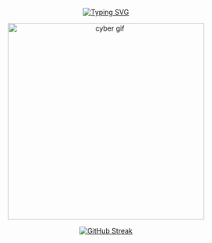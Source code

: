 <p align="center">
  <a href="https://git.io/typing-svg">
    <img src="https://readme-typing-svg.demolab.com?font=Fira+Code&size=22&duration=3000&pause=1000&color=F75C7E&vCenter=true&width=500&lines=Cybersecurity+Student;CTF+Player+and+Linux+User" alt="Typing SVG" />
  </a>
</p>

<p align="center">
  <img src="https://user-images.githubusercontent.com/74038190/212748842-9fcbad5b-6173-4175-8a61-521f3dbb7514.gif" alt="cyber gif" width="400"/>
</p>

<p align="center">
  <a href="https://git.io/streak-stats">
    <img src="https://streak-stats.demolab.com?user=ManasR21&theme=tokyonight&hide_border=true" alt="GitHub Streak"/>
  </a>
</p>
